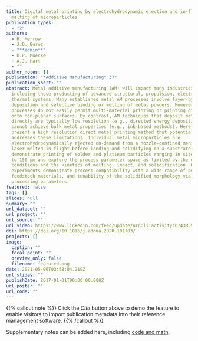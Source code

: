 ```yaml
---
title: Digital metal printing by electrohydrodynamic ejection and in-flight
  melting of microparticles
publication_types:
  - "2"
authors:
  - H. Merrow
  - J.D. Beroz
  - "**admin**"
  - U.P. Muecke
  - A.J. Hart
  - ""
author_notes: []
publication: "*Additive Manufacturing* 37"
publication_short: ""
abstract: Metal additive manufacturing (AM) will impact many industries,
  including those producting of advanced structural, propulsion, electronic, and
  thermal systems. Many established metal AM processes involve layer-by-layer
  deposition and selective binding or melting of metal powders. However, these
  processes do not easily permit multi-material printing or printing directly
  onto non-planar surfaces. By contrast, AM techniques that deposit metal
  directly are typically low resolution (e.g., directed energy deposition), or
  cannot achieve bulk metal properties (e.g., ink-based methods). Here, we
  present a high resolution direct metal printing method that potentially
  addresses these limitations. Individual metal microparticles are
  electrohydrodynamically ejected on-demand from a nozzle-confined meniscus and
  laser-melted in-flight before landing and solidifying on a substrate. We
  demonstrate printing of solder and platinum particles ranging in size from 30
  to 150 µm and explore the process parameter space as limited by the ejection
  conditions and the kinetics of melting, impact, and solidification. Our
  experiments demonstrate process compatibility with a wide range of powder
  feedstock materials, and tunability of the solidified morphology via the laser
  processing parameters.
featured: false
tags: []
slides: null
summary: ""
url_dataset: ""
url_project: ""
url_source: ""
url_video: https://www.linkedin.com/feed/update/urn:li:activity:6743859465503723520/
doi: https://doi.org/10.1016/j.addma.2020.101703/
projects: []
image:
  caption: ""
  focal_point: ""
  preview_only: false
  filename: featured.png
date: 2021-05-06T03:58:04.219Z
url_slides: ""
publishDate: 2017-01-01T00:00:00.000Z
url_poster: ""
url_code: ""
---
```


{{% callout note %}}
Click the *Cite* button above to demo the feature to enable visitors to import publication metadata into their reference management software.
{{% /callout %}}

Supplementary notes can be added here, including [code and math](https://sourcethemes.com/academic/docs/writing-markdown-latex/).
